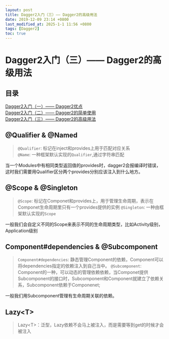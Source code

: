 ```yaml
---
layout: post
title: Dagger2入门（三）—— Dagger2的高级用法
date: 2019-12-09 23:14 +0800
last_modified_at: 2025-1-1 11:56 +0800
tags: [Dagger2]
toc: true
---
```


# Dagger2入门（三）—— Dagger2的高级用法
## 目录
[Dagger2入门（一）—— Dagger2优点](https://www.jianshu.com/p/fa44a88cf27c)  
[Dagger2入门（二）—— Dagger2的简单使用](https://www.jianshu.com/p/46d29e0f0373)  
[Dagger2入门（三）—— Dagger2的高级用法](https://www.jianshu.com/p/146ce3894436)  

## @Qualifier & @Named
> `@Qualifier`: 标记在inject和provides上用于匹配对应关系  
> `@Name`: 一种框架默认实现的`Qualifier`,通过字符串匹配  

当一个Modules中有相同类型返回值的provides时，dagger2会报编译时错误，这时我们需要用Qualifier区分两个provides分别应该注入到什么地方。

## @Scope & @Singleton
> `@Scope`: 标记在Componet和provides上，用于管理生命周期，表示在Componet生命周期里只有一个provides提供的实例
> `@Singleton`: 一种由框架默认实现的`Scope`

一般我们会自定义不同的Scope来表示不同的生命周期类型，比如Activity级别，Application级别

## Component#dependencies & @Subcomponent
> `Component#dependencies`: 静态管理Component的依赖，Component可以将dependencies指定的依赖注入到自己当中。
> `@Subcomponent`: Component的一种，可以动态的管理依赖依赖，当Componet提供Subcomponent的接口时，Subcomponent和Component就建立了依赖关系，Subcomponent依赖于Componenet;

一般我们用Subcomponent管理有生命周期关联的依赖。

## Lazy\<T>
> Lazy\<T>：泛型，Lazy依赖不会马上被注入，而是需要等到get的时候才会被注入
